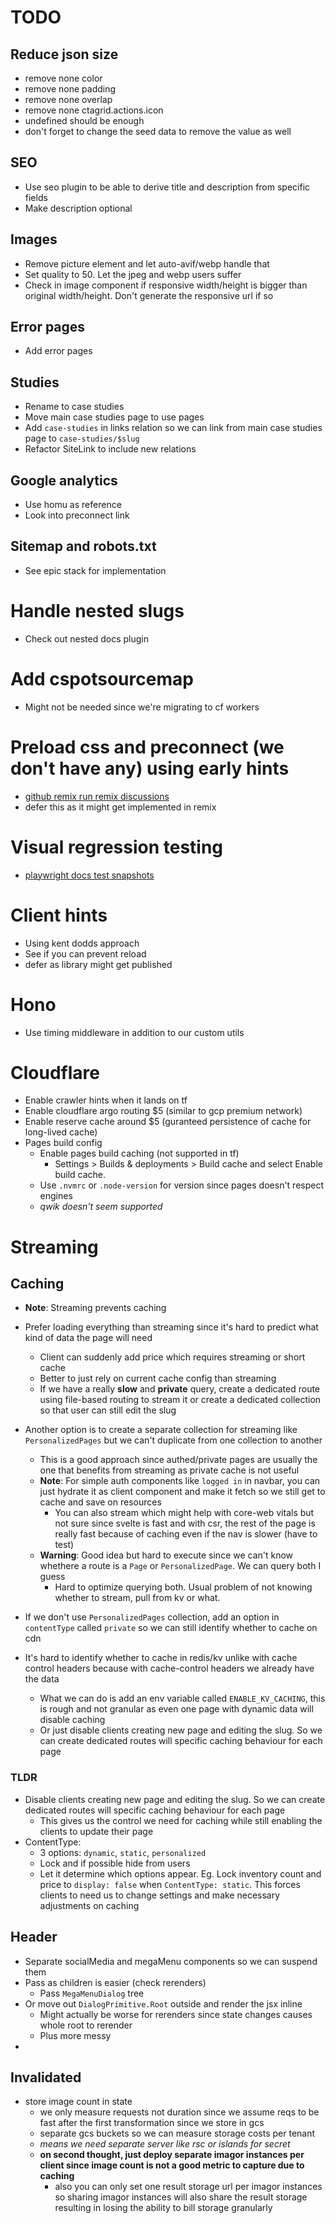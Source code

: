 # TODO

## Reduce json size

- remove none color
- remove none padding
- remove none overlap
- remove none ctagrid.actions.icon
- undefined should be enough
- don't forget to change the seed data to remove the value as well

## SEO

- Use seo plugin to be able to derive title and description from specific fields
- Make description optional

## Images

- Remove picture element and let auto-avif/webp handle that
- Set quality to 50. Let the jpeg and webp users suffer
- Check in image component if responsive width/height is bigger than original width/height. Don't generate the responsive url if so

## Error pages

- Add error pages

## Studies

- Rename to case studies
- Move main case studies page to use pages
- Add `case-studies` in links relation so we can link from main case studies page to `case-studies/$slug`
- Refactor SiteLink to include new relations

## Google analytics

- Use homu as reference
- Look into preconnect link

## Sitemap and robots.txt

- See epic stack for implementation

# Handle nested slugs

- Check out nested docs plugin

# Add cspotsourcemap

- Might not be needed since we're migrating to cf workers


# Preload css and preconnect (we don't have any) using early hints

- [github remix run remix discussions](https://github.com/remix-run/remix/discussions/5378)
- defer this as it might get implemented in remix

# Visual regression testing

- [playwright docs test snapshots](https://playwright.dev/docs/test-snapshots)

# Client hints

- Using kent dodds approach
- See if you can prevent reload
- defer as library might get published

# Hono

- Use timing middleware in addition to our custom utils

# Cloudflare

- Enable crawler hints when it lands on tf
- Enable cloudflare argo routing $5 (similar to gcp premium network)
- Enable reserve cache around $5 (guranteed persistence of cache for long-lived cache)
- Pages build config
	- Enable pages build caching (not supported in tf)
		- Settings > Builds & deployments > Build cache and select Enable build cache.
	- Use `.nvmrc` or `.node-version` for version since pages doesn't respect engines
	- _qwik doesn't seem supported_

# Streaming

## Caching

- **Note**: Streaming prevents caching
- Prefer loading everything than streaming since it's hard to predict what kind of data the page will need
	- Client can suddenly add price which requires streaming or short cache
	- Better to just rely on current cache config than streaming
	- If we have a really **slow** and **private** query, create a dedicated route using file-based routing to stream it or create a dedicated collection so that user can still edit the slug

- Another option is to create a separate collection for streaming like `PersonalizedPages` but we can't duplicate from one collection to another
	- This is a good approach since authed/private pages are usually the one that benefits from streaming as private cache is not useful
	- **Note**: For simple auth components like `logged in` in navbar, you can just hydrate it as client component and make it fetch so we still get to cache and save on resources
		- You can also stream which might help with core-web vitals but not sure since svelte is fast and with csr, the rest of the page is really fast because of caching even if the nav is slower (have to test)
	- **Warning**: Good idea but hard to execute since we can't know whethere a route is a `Page` or `PersonalizedPage`. We can query both I guess
		- Hard to optimize querying both. Usual problem of not knowing whether to stream, pull from kv or what.

- If we don't use `PersonalizedPages` collection, add an option in `contentType` called `private` so we can still identify whether to cache on cdn

- It's hard to identify whether to cache in redis/kv unlike with cache control headers because with cache-control headers we already have the data
	- What we can do is add an env variable called `ENABLE_KV_CACHING`, this is rough and not granular as even one page with dynamic data will disable caching
	- Or just disable clients creating new page and editing the slug. So we can create dedicated routes will specific caching behaviour for each page

### TLDR

- Disable clients creating new page and editing the slug. So we can create dedicated routes will specific caching behaviour for each page
	- This gives us the control we need for caching while still enabling the clients to update their page
- ContentType:
	- 3 options: `dynamic`, `static`, `personalized`
	- Lock and if possible hide from users
	- Let it determine which options appear. Eg. Lock inventory count and price to `display: false` when `ContentType: static`. This forces clients to need us to change settings and make necessary adjustments on caching
	
## Header

- Separate socialMedia and megaMenu components so we can suspend them
- Pass as children is easier (check rerenders)
	- Pass `MegaMenuDialog` tree
- Or move out `DialogPrimitive.Root` outside and render the jsx inline
	- Might actually be worse for rerenders since state changes causes whole root to rerender
	- Plus more messy
- 


## Invalidated

- store image count in state
	- we only measure requests not duration since we assume reqs to be fast after the first transformation since we store in gcs
	- separate gcs buckets so we can measure storage costs per tenant
	- _means we need separate server like rsc or islands for secret_
	- **on second thought, just deploy separate imagor instances per client since image count is not a good metric to capture due to caching**
		- also you can only set one result storage url per imagor instances so sharing imagor instances will also share the result storage resulting in losing the ability to bill storage granularly

